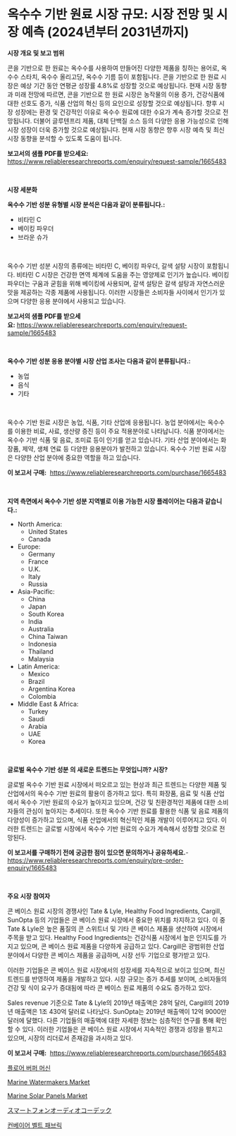<p><h1>옥수수 기반 원료 시장 규모: 시장 전망 및 시장 예측 (2024년부터 2031년까지)</h1></p><p><strong>시장 개요 및 보고 범위</strong></p>
<p><p>콘을 기반으로 한 원료는 옥수수를 사용하여 만들어진 다양한 제품을 칭하는 용어로, 옥수수 스타치, 옥수수 올리고당, 옥수수 기름 등이 포함됩니다. 콘을 기반으로 한 원료 시장은 예상 기간 동안 연평균 성장률 4.8%로 성장할 것으로 예상됩니다. 현재 시장 동향과 미래 전망에 따르면, 콘을 기반으로 한 원료 시장은 농작물의 이용 증가, 건강식품에 대한 선호도 증가, 식품 산업의 혁신 등의 요인으로 성장할 것으로 예상됩니다. 향후 시장 성장에는 환경 및 건강적인 이유로 옥수수 원료에 대한 수요가 계속 증가할 것으로 전망됩니다. 더불어 글루텐프리 제품, 대체 단백질 소스 등의 다양한 응용 가능성으로 인해 시장 성장이 더욱 증가할 것으로 예상됩니다. 현재 시장 동향은 향후 시장 예측 및 최신 시장 동향을 분석할 수 있도록 도움이 됩니다.</p></p>
<p><strong>보고서의 샘플 PDF를 받으세요:</strong> <a href="https://www.reliableresearchreports.com/enquiry/request-sample/1665483">https://www.reliableresearchreports.com/enquiry/request-sample/1665483</a></p>
<p>&nbsp;</p>
<p><strong>시장 세분화</strong></p>
<p><strong>옥수수 기반 성분 유형별 시장 분석은 다음과 같이 분류됩니다.:</strong></p>
<p><ul><li>비타민 C</li><li>베이킹 파우더</li><li>브라운 슈가</li></ul></p>
<p>&nbsp;</p>
<p><p>옥수수 기반 성분 시장의 종류에는 비타민 C, 베이킹 파우더, 갈색 설탕 시장이 포함됩니다. 비타민 C 시장은 건강한 면역 체계에 도움을 주는 영양제로 인기가 높습니다. 베이킹 파우더는 구움과 굳힘을 위해 베이킹에 사용되며, 갈색 설탕은 갈색 설탕과 자연스러운 맛을 제공하는 각종 제품에 사용됩니다. 이러한 시장들은 소비자들 사이에서 인기가 있으며 다양한 응용 분야에서 사용되고 있습니다.</p></p>
<p><strong>보고서의 샘플 PDF를 받으세요:</strong>&nbsp;<a href="https://www.reliableresearchreports.com/enquiry/request-sample/1665483">https://www.reliableresearchreports.com/enquiry/request-sample/1665483</a></p>
<p>&nbsp;</p>
<p><strong> 옥수수 기반 성분 응용 분야별 시장 산업 조사는 다음과 같이 분류됩니다.:</strong></p>
<p><ul><li>농업</li><li>음식</li><li>기타</li></ul></p>
<p>&nbsp;</p>
<p><p>옥수수 기반 원료 시장은 농업, 식품, 기타 산업에 응용됩니다. 농업 분야에서는 옥수수를 이용한 비료, 사료, 생산량 증진 등이 주요 적용분야로 나타납니다. 식품 분야에서는 옥수수 기반 식품 및 음료, 조미료 등이 인기를 얻고 있습니다. 기타 산업 분야에서는 화장품, 제약, 생체 연료 등 다양한 응용분야가 발전하고 있습니다. 옥수수 기반 원료 시장은 다양한 산업 분야에 중요한 역할을 하고 있습니다.</p></p>
<p><strong>이 보고서 구매:</strong>&nbsp; <a href="https://www.reliableresearchreports.com/purchase/1665483">https://www.reliableresearchreports.com/purchase/1665483</a></p>
<p>&nbsp;</p>
<p><strong>지역 측면에서 옥수수 기반 성분 지역별로 이용 가능한 시장 플레이어는 다음과 같습니다.:</strong></p>
<p><ul>
    <li>
        North America:
        <ul>
            <li>United States</li>
            <li>Canada</li>
        </ul>
    </li>
    <li>
        Europe:
        <ul>
            <li>Germany</li>
            <li>France</li>
            <li>U.K.</li>
            <li>Italy</li>
            <li>Russia</li>
        </ul>
    </li>
    <li>
        Asia-Pacific:
        <ul>
            <li>China</li>
            <li>Japan</li>
            <li>South Korea</li>
            <li>India</li>
            <li>Australia</li>
            <li>China Taiwan</li>
            <li>Indonesia</li>
            <li>Thailand</li>
            <li>Malaysia</li>
        </ul>
    </li>
    <li>
        Latin America:
        <ul>
            <li>Mexico</li>
            <li>Brazil</li>
            <li>Argentina Korea</li>
            <li>Colombia</li>
        </ul>
    </li>
    <li>
        Middle East & Africa:
        <ul>
            <li>Turkey</li>
            <li>Saudi</li>
            <li>Arabia</li>
            <li>UAE</li>
            <li>Korea</li>
        </ul>
    </li>
    </ul></p>
<p>&nbsp;</p>
<p><strong>글로벌 옥수수 기반 성분 의 새로운 트렌드는 무엇입니까? 시장?</strong></p>
<p><p>글로벌 옥수수 기반 원료 시장에서 떠오르고 있는 현상과 최근 트렌드는 다양한 제품 및 산업에서의 옥수수 기반 원료의 활용이 증가하고 있다. 특히 화장품, 음료 및 식품 산업에서 옥수수 기반 원료의 수요가 높아지고 있으며, 건강 및 친환경적인 제품에 대한 소비자들의 관심이 높아지는 추세이다. 또한 옥수수 기반 원료를 활용한 식품 및 음료 제품의 다양성이 증가하고 있으며, 식품 산업에서의 혁신적인 제품 개발이 이루어지고 있다. 이러한 트렌드는 글로벌 시장에서 옥수수 기반 원료의 수요가 계속해서 성장할 것으로 전망된다.</p></p>
<p><strong>이 보고서를 구매하기 전에 궁금한 점이 있으면 문의하거나 공유하세요.</strong>- <a href="https://www.reliableresearchreports.com/enquiry/pre-order-enquiry/1665483">https://www.reliableresearchreports.com/enquiry/pre-order-enquiry/1665483</a></p>
<p>&nbsp;</p>
<p><strong>주요 시장 참여자</strong></p>
<p><p>콘 베이스 원료 시장의 경쟁사인 Tate & Lyle, Healthy Food Ingredients, Cargill, SunOpta 등의 기업들은 콘 베이스 원료 시장에서 중요한 위치를 차지하고 있다. 이 중 Tate & Lyle은 높은 품질의 콘 스위트너 및 기타 콘 베이스 제품을 생산하여 시장에서 주목을 받고 있다. Healthy Food Ingredients는 건강식품 시장에서 높은 인지도를 가지고 있으며, 콘 베이스 원료 제품을 다양하게 공급하고 있다. Cargill은 광범위한 산업 분야에서 다양한 콘 베이스 제품을 공급하며, 시장 선두 기업으로 평가받고 있다.</p><p>이러한 기업들은 콘 베이스 원료 시장에서의 성장세를 지속적으로 보이고 있으며, 최신 트렌드를 반영하여 제품을 개발하고 있다. 시장 규모는 증가 추세를 보이며, 소비자들의 건강 및 식이 요구가 증대됨에 따라 콘 베이스 원료 제품의 수요도 증가하고 있다.</p><p>Sales revenue 기준으로 Tate & Lyle의 2019년 매출액은 28억 달러, Cargill의 2019년 매출액은 1조 430억 달러로 나타났다. SunOpta는 2019년 매출액이 12억 9000만 달러에 달했다. 다른 기업들의 매출액에 대한 자세한 정보는 심층적인 연구를 통해 확인할 수 있다. 이러한 기업들은 콘 베이스 원료 시장에서 지속적인 경쟁과 성장을 펼치고 있으며, 시장의 리더로서 존재감을 과시하고 있다.</p></p>
<p><strong>이 보고서 구매:</strong>&nbsp;&nbsp;<a href="https://www.reliableresearchreports.com/purchase/1665483">https://www.reliableresearchreports.com/purchase/1665483</a></p>
<p><p><a href="https://medium.com/@cute_priencsss/%EB%B0%94%EB%8B%A5-%ED%99%94%EA%B0%81%EA%B8%B0-%EC%8B%9C%EC%9E%A5-%EB%B3%B4%EA%B3%A0%EC%84%9C%EB%8A%94-%EC%9D%B4-%EC%8B%9C%EC%9E%A5%EC%9D%98-%EC%B5%9C%EC%8B%A0-%ED%8A%B8%EB%A0%8C%EB%93%9C%EC%99%80-%EC%84%B1%EC%9E%A5-%EA%B8%B0%ED%9A%8C%EB%A5%BC-%EB%B3%B4%EC%97%AC%EC%A4%8D%EB%8B%88%EB%8B%A4-93113ce6f1b6">플로어 버퍼 머신</a></p><p><a href="https://github.com/johnbach50/Market-Research-Report-List-2/blob/main/marine-watermakers-market.md">Marine Watermakers Market</a></p><p><a href="https://github.com/lylyparadise/Market-Research-Report-List-2/blob/main/marine-solar-panels-market.md">Marine Solar Panels Market</a></p><p><a href="https://medium.com/@saigekulas/%E3%82%B9%E3%83%9E%E3%83%BC%E3%83%88%E3%83%95%E3%82%A9%E3%83%B3%E3%82%AA%E3%83%BC%E3%83%87%E3%82%A3%E3%82%AA%E3%82%B3%E3%83%BC%E3%83%87%E3%83%83%E3%82%AF%E5%B8%82%E5%A0%B4-%E7%AB%B6%E4%BA%89%E5%88%86%E6%9E%90-%E5%B8%82%E5%A0%B4%E5%8B%95%E5%90%91%E3%81%8A%E3%82%88%E3%81%B32031%E5%B9%B4%E3%81%BE%E3%81%A7%E3%81%AE%E4%BA%88%E6%B8%AC-e7c792792e9b">スマートフォンオーディオコーデック</a></p><p><a href="https://github.com/vsap75a286l/Market-Research-Report-List-1/blob/main/922474914750.md">컨베이어 벨트 패브릭</a></p></p>
